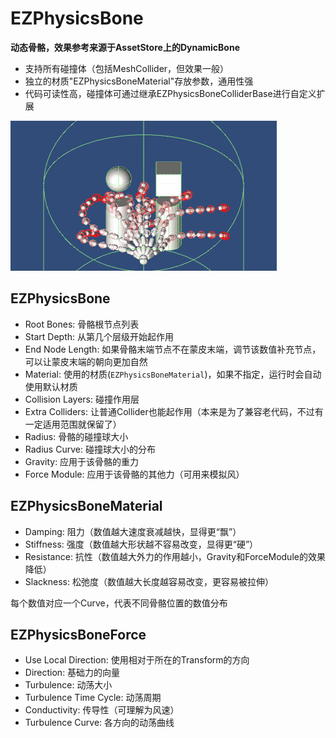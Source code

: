 # EZPhysicsBone

**动态骨骼，效果参考来源于AssetStore上的DynamicBone**

- 支持所有碰撞体（包括MeshCollider，但效果一般）
- 独立的材质"EZPhysicsBoneMaterial"存放参数，通用性强
- 代码可读性高，碰撞体可通过继承EZPhysicsBoneColliderBase进行自定义扩展

![EZPhysicsBone](.SamplePicture/EZPhysicsBone.gif)

## EZPhysicsBone

- Root Bones: 骨骼根节点列表
- Start Depth: 从第几个层级开始起作用
- End Node Length: 如果骨骼末端节点不在蒙皮末端，调节该数值补充节点，可以让蒙皮末端的朝向更加自然
- Material: 使用的材质(`EZPhysicsBoneMaterial`)，如果不指定，运行时会自动使用默认材质
- Collision Layers: 碰撞作用层
- Extra Colliders: 让普通Collider也能起作用（本来是为了兼容老代码，不过有一定适用范围就保留了）
- Radius: 骨骼的碰撞球大小
- Radius Curve: 碰撞球大小的分布
- Gravity: 应用于该骨骼的重力
- Force Module: 应用于该骨骼的其他力（可用来模拟风）

## EZPhysicsBoneMaterial

- Damping: 阻力（数值越大速度衰减越快，显得更“飘”）
- Stiffness: 强度（数值越大形状越不容易改变，显得更“硬”）
- Resistance: 抗性（数值越大外力的作用越小，Gravity和ForceModule的效果降低）
- Slackness: 松弛度（数值越大长度越容易改变，更容易被拉伸）

每个数值对应一个Curve，代表不同骨骼位置的数值分布

## EZPhysicsBoneForce

- Use Local Direction: 使用相对于所在的Transform的方向
- Direction: 基础力的向量
- Turbulence: 动荡大小
- Turbulence Time Cycle: 动荡周期
- Conductivity: 传导性（可理解为风速）
- Turbulence Curve: 各方向的动荡曲线